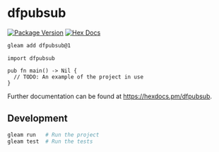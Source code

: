 # dfpubsub

[![Package Version](https://img.shields.io/hexpm/v/dfpubsub)](https://hex.pm/packages/dfpubsub)
[![Hex Docs](https://img.shields.io/badge/hex-docs-ffaff3)](https://hexdocs.pm/dfpubsub/)

```sh
gleam add dfpubsub@1
```
```gleam
import dfpubsub

pub fn main() -> Nil {
  // TODO: An example of the project in use
}
```

Further documentation can be found at <https://hexdocs.pm/dfpubsub>.

## Development

```sh
gleam run   # Run the project
gleam test  # Run the tests
```
